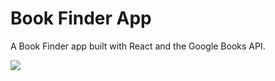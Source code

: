 # Book Finder App

A Book Finder app built with React and the Google Books API.

<img src="./raw/bookfinder.gif?raw=true" >
